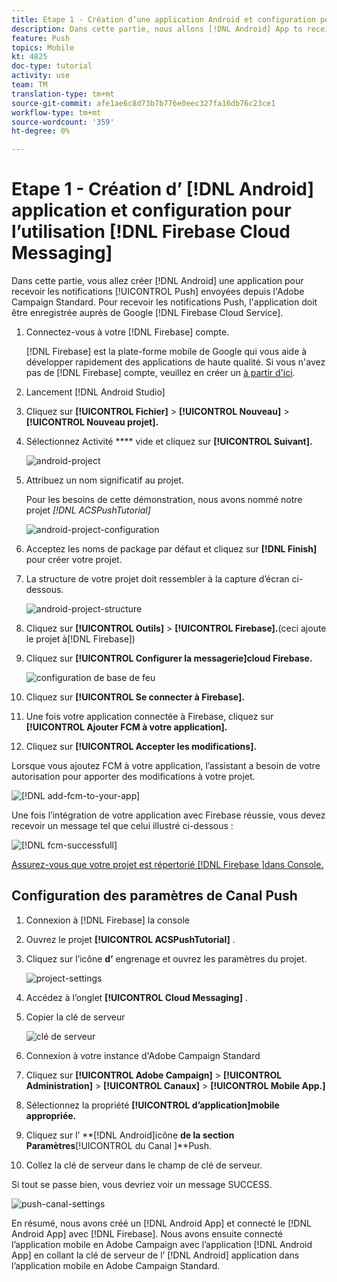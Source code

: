 ```yaml
---
title: Etape 1 - Création d’une application Android et configuration pour l’utilisation de la messagerie Firebase Cloud
description: Dans cette partie, nous allons [!DNL Android] App to receive [!UICONTROL Push notifications] créer à partir de l'Adobe Campaign Standard. Pour recevoir les notifications Push, l'application doit être enregistrée auprès de Google [!DNL Firebase Cloud Service].
feature: Push
topics: Mobile
kt: 4825
doc-type: tutorial
activity: use
team: TM
translation-type: tm+mt
source-git-commit: afe1ae6c8d73b7b776e0eec327fa16db76c23ce1
workflow-type: tm+mt
source-wordcount: '359'
ht-degree: 0%

---
```



# Etape 1 - Création d’ [!DNL Android] application et configuration pour l’utilisation [!DNL Firebase Cloud Messaging]

Dans cette partie, vous allez créer [!DNL Android] une application pour recevoir les notifications [!UICONTROL Push] envoyées depuis l&#39;Adobe Campaign Standard. Pour recevoir les notifications Push, l&#39;application doit être enregistrée auprès de Google [!DNL Firebase Cloud Service].

1. Connectez-vous à votre [!DNL Firebase] compte.

   [!DNL Firebase] est la plate-forme mobile de Google qui vous aide à développer rapidement des applications de haute qualité. Si vous n&#39;avez pas de [!DNL Firebase] compte, veuillez en créer un [à partir d&#39;ici](https://firebase.google.com).

2. Lancement [!DNL Android Studio]
3. Cliquez sur **[!UICONTROL Fichier]** > **[!UICONTROL Nouveau]** > **[!UICONTROL Nouveau projet].**
4. Sélectionnez Activité **** vide et cliquez sur **[!UICONTROL Suivant].**

   ![android-project](assets/android-project.PNG)

5. Attribuez un nom significatif au projet.

   Pour les besoins de cette démonstration, nous avons nommé notre projet *[!DNL ACSPushTutorial]*

   ![android-project-configuration](assets/android-project-configuration.PNG)

6. Acceptez les noms de package par défaut et cliquez sur **[!DNL Finish]** pour créer votre projet.
7. La structure de votre projet doit ressembler à la capture d’écran ci-dessous.

   ![android-project-structure](assets/android-project-structure.PNG)

8. Cliquez sur **[!UICONTROL Outils]** > **[!UICONTROL Firebase].**(ceci ajoute le projet à[!DNL Firebase])
9. Cliquez sur **[!UICONTROL Configurer la messagerie]cloud Firebase.**

   ![configuration de base de feu](assets/android-project-firebase-messaging.PNG)

10. Cliquez sur **[!UICONTROL Se connecter à Firebase].**
11. Une fois votre application connectée à Firebase, cliquez sur **[!UICONTROL Ajouter FCM à votre application].**
12. Cliquez sur **[!UICONTROL Accepter les modifications].**

   Lorsque vous ajoutez FCM à votre application, l’assistant a besoin de votre autorisation pour apporter des modifications à votre projet.

   ![[!DNL add-fcm-to-your-app]](assets/firebase-add-fcm-to-app.PNG)

Une fois l’intégration de votre application avec Firebase réussie, vous devez recevoir un message tel que celui illustré ci-dessous :

![[!DNL fcm-successfull]](assets/android-firebase-success.PNG)

[Assurez-vous que votre projet est répertorié [!DNL Firebase ]dans Console.](https://console.firebase.google.com/)

## Configuration des paramètres de Canal  Push

1. Connexion à [!DNL Firebase] la console
2. Ouvrez le projet **[!UICONTROL ACSPushTutorial]** .
3. Cliquez sur l’icône **d’** engrenage et ouvrez les paramètres du projet.

   ![project-settings](assets/firebase-project-settings.PNG)

4. Accédez à l’onglet **[!UICONTROL Cloud Messaging]** .
5. Copier la clé de serveur

   ![clé de serveur](assets/firebase-server-key.PNG)

6. Connexion à votre instance d&#39;Adobe Campaign Standard
7. Cliquez sur **[!UICONTROL Adobe Campaign]** > **[!UICONTROL Administration]** > **[!UICONTROL Canaux]** > **[!UICONTROL Mobile App.]**
8. Sélectionnez la propriété **[!UICONTROL d’application]mobile appropriée.**
9. Cliquez sur l’ **[!DNL Android]icône **de la section Paramètres**[!UICONTROL du Canal ]**Push.
10. Collez la clé de serveur dans le champ de clé de serveur.

Si tout se passe bien, vous devriez voir un message SUCCESS.

![push-canal-settings](assets/push-channel-settings.PNG)

En résumé, nous avons créé un [!DNL Android App] et connecté le [!DNL Android App] avec [!DNL Firebase]. Nous avons ensuite connecté l’application mobile en Adobe Campaign avec l’application [!DNL Android App] en collant la clé de serveur de l’ [!DNL Android] application dans l’application mobile en Adobe Campaign Standard.
